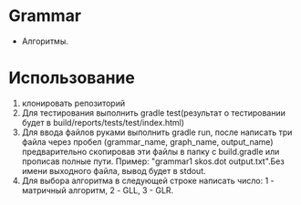 # Grammar
- Алгоритмы.
# Использование
  1. клонировать репозиторий
  2. Для тестирования выполнить gradle test(результат о тестировании будет в build/reports/tests/test/index.html)
  3. Для ввода файлов руками выполнить gradle run, после написать три файла через пробел (grammar_name, graph_name, output_name) предварительно скопировав эти файлы  в папку с build.gradle или прописав полные пути. Пример: "grammar1 skos.dot output.txt".Без имени выходного файла, вывод будет в stdout.
  4. Для выбора алгоритма в следующей строке написать число: 1 - матричный алгоритм, 2 - GLL, 3 - GLR.
